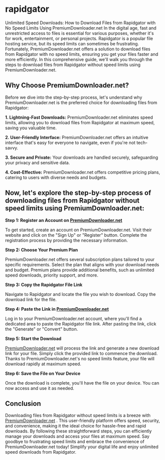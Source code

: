 # rapidgator
Unlimited Speed Downloads: How to Download Files from Rapidgator with No Speed Limits Using PremiumDownloader.net
In the digital age, fast and unrestricted access to files is essential for various purposes, whether it's for work, entertainment, or personal projects. Rapidgator is a popular file hosting service, but its speed limits can sometimes be frustrating. Fortunately, PremiumDownloader.net offers a solution to download files from Rapidgator with no speed limits, ensuring you get your files faster and more efficiently. In this comprehensive guide, we'll walk you through the steps to download files from Rapidgator without speed limits using PremiumDownloader.net.

## Why Choose PremiumDownloader.net?

Before we dive into the step-by-step process, let's understand why PremiumDownloader.net is the preferred choice for downloading files from Rapidgator:

**1. Lightning-Fast Downloads:** PremiumDownloader.net eliminates speed limits, allowing you to download files from Rapidgator at maximum speed, saving you valuable time.

**2. User-Friendly Interface:** PremiumDownloader.net offers an intuitive interface that's easy for everyone to navigate, even if you're not tech-savvy.

**3. Secure and Private:** Your downloads are handled securely, safeguarding your privacy and sensitive data.

**4. Cost-Effective:** PremiumDownloader.net offers competitive pricing plans, catering to users with diverse needs and budgets.

## Now, let's explore the step-by-step process of downloading files from Rapidgator without speed limits using PremiumDownloader.net:

**Step 1: Register an Account on [PremiumDownloader.net](https://premiumdownloader.net/)**

To get started, create an account on PremiumDownloader.net. Visit their website and click on the "Sign Up" or "Register" button. Complete the registration process by providing the necessary information.

**Step 2: Choose Your Premium Plan**

PremiumDownloader.net offers several subscription plans tailored to your specific requirements. Select the plan that aligns with your download needs and budget. Premium plans provide additional benefits, such as unlimited speed downloads, priority support, and more.

**Step 3: Copy the Rapidgator File Link**

Navigate to Rapidgator and locate the file you wish to download. Copy the download link for the file.

**Step 4: Paste the Link in [PremiumDownloader.net](https://premiumdownloader.net/)**

Log in to your PremiumDownloader.net account, where you'll find a dedicated area to paste the Rapidgator file link. After pasting the link, click the "Generate" or "Convert" button.

**Step 5: Start the Download**

[PremiumDownloader.net](https://premiumdownloader.net/) will process the link and generate a new download link for your file. Simply click the provided link to commence the download. Thanks to PremiumDownloader.net's no speed limits feature, your file will download rapidly at maximum speed.

**Step 6: Save the File on Your Device**

Once the download is complete, you'll have the file on your device. You can now access and use it as needed.

## Conclusion

Downloading files from Rapidgator without speed limits is a breeze with [PremiumDownloader.net](https://premiumdownloader.net/) . This user-friendly platform offers speed, security, and convenience, making it the ideal choice for hassle-free and rapid downloads. By following these straightforward steps, you can efficiently manage your downloads and access your files at maximum speed. Say goodbye to frustrating speed limits and embrace the convenience of PremiumDownloader.net today! Simplify your digital life and enjoy unlimited speed downloads from Rapidgator.
